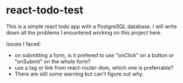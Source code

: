 # react-todo-test
This is a simple react todo app with a PostgreSQL database. I will write down all the problems I enountered working on this project here.

issues I faced:
* on submitting a form, is it prefered to use "onClick" on a button or "onSubmit" on the whole form?
* use a tag or link from react-router-dom, which one is preferrable?
* There are still some warning but can't figure out why.
